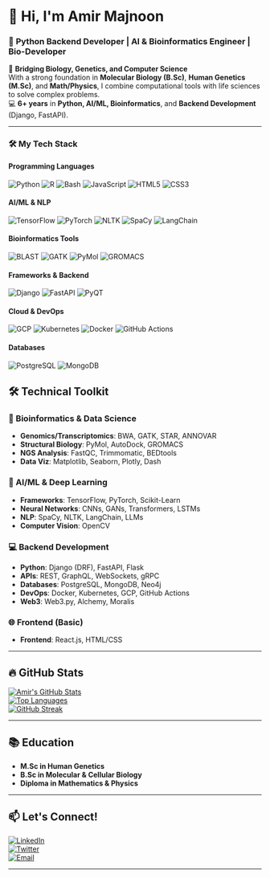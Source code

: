 # 👋 Hi, I'm Amir Majnoon  
### 🚀 **Python Backend Developer | AI & Bioinformatics Engineer | Bio-Developer**  

🔬 **Bridging Biology, Genetics, and Computer Science**  
With a strong foundation in **Molecular Biology (B.Sc)**, **Human Genetics (M.Sc)**, and **Math/Physics**, I combine computational tools with life sciences to solve complex problems.  
💻 **6+ years** in **Python, AI/ML, Bioinformatics**, and **Backend Development** (Django, FastAPI).  

---
### 🛠️ **My Tech Stack**  

#### **Programming Languages**  
![Python](https://img.shields.io/badge/Python-3776AB?logo=python&logoColor=white)
![R](https://img.shields.io/badge/R-276DC3?logo=r&logoColor=white)
![Bash](https://img.shields.io/badge/Bash-4EAA25?logo=gnu-bash&logoColor=white)
![JavaScript](https://img.shields.io/badge/JavaScript-F7DF1E?logo=javascript&logoColor=black)
![HTML5](https://img.shields.io/badge/HTML5-E34F26?logo=html5&logoColor=white)
![CSS3](https://img.shields.io/badge/CSS3-1572B6?logo=css3&logoColor=white)

#### **AI/ML & NLP**  
![TensorFlow](https://img.shields.io/badge/TensorFlow-FF6F00?logo=tensorflow&logoColor=white)
![PyTorch](https://img.shields.io/badge/PyTorch-EE4C2C?logo=pytorch&logoColor=white)
![NLTK](https://img.shields.io/badge/NLTK-000000?logo=python&logoColor=white)
![SpaCy](https://img.shields.io/badge/SpaCy-09A3D5?logo=spacy&logoColor=white)
![LangChain](https://img.shields.io/badge/LangChain-000000?logo=langchain&logoColor=white)

#### **Bioinformatics Tools**  
![BLAST](https://img.shields.io/badge/BLAST-FA7343?logo=blast&logoColor=white)
![GATK](https://img.shields.io/badge/GATK-000000?logo=broad-institute&logoColor=white)
![PyMol](https://img.shields.io/badge/PyMol-2A5CAA?logo=pymol&logoColor=white)
![GROMACS](https://img.shields.io/badge/GROMACS-003A70?logo=gromacs&logoColor=white)

#### **Frameworks & Backend**  
![Django](https://img.shields.io/badge/Django-092E20?logo=django&logoColor=white)
![FastAPI](https://img.shields.io/badge/FastAPI-009688?logo=fastapi&logoColor=white)
![PyQT](https://img.shields.io/badge/PyQt-41CD52?logo=qt&logoColor=white)

#### **Cloud & DevOps**  
![GCP](https://img.shields.io/badge/Google_Cloud-4285F4?logo=google-cloud&logoColor=white)
![Kubernetes](https://img.shields.io/badge/Kubernetes-326CE5?logo=kubernetes&logoColor=white)
![Docker](https://img.shields.io/badge/Docker-2496ED?logo=docker&logoColor=white)
![GitHub Actions](https://img.shields.io/badge/GitHub_Actions-2088FF?logo=github-actions&logoColor=white)

#### **Databases**  
![PostgreSQL](https://img.shields.io/badge/PostgreSQL-4169E1?logo=postgresql&logoColor=white)
![MongoDB](https://img.shields.io/badge/MongoDB-47A248?logo=mongodb&logoColor=white)

## 🛠️ **Technical Toolkit**  

### **🧬 Bioinformatics & Data Science**  
- **Genomics/Transcriptomics**: BWA, GATK, STAR, ANNOVAR  
- **Structural Biology**: PyMol, AutoDock, GROMACS  
- **NGS Analysis**: FastQC, Trimmomatic, BEDtools  
- **Data Viz**: Matplotlib, Seaborn, Plotly, Dash  

### **🤖 AI/ML & Deep Learning**  
- **Frameworks**: TensorFlow, PyTorch, Scikit-Learn  
- **Neural Networks**: CNNs, GANs, Transformers, LSTMs  
- **NLP**: SpaCy, NLTK, LangChain, LLMs  
- **Computer Vision**: OpenCV  

### **💻 Backend Development**  
- **Python**: Django (DRF), FastAPI, Flask  
- **APIs**: REST, GraphQL, WebSockets, gRPC  
- **Databases**: PostgreSQL, MongoDB, Neo4j  
- **DevOps**: Docker, Kubernetes, GCP, GitHub Actions
- **Web3**: Web3.py, Alchemy, Moralis    

### **🌐 Frontend (Basic)**  
- **Frontend**: React.js, HTML/CSS  

---

## 🔥 **GitHub Stats**  
[![Amir's GitHub Stats](https://github-readme-stats.vercel.app/api?username=amir-ed98&show_icons=true&theme=radical&hide_border=true)](https://github.com/amir-ed98)  
[![Top Languages](https://github-readme-stats.vercel.app/api/top-langs/?username=amir-ed98&layout=compact&theme=radical&hide_border=true)](https://github.com/amir-ed98)  
[![GitHub Streak](https://streak-stats.demolab.com/?user=amir-ed98&theme=radical&hide_border=true)](https://github.com/amir-ed98)  

---

## 📚 **Education**  
- **M.Sc in Human Genetics**  
- **B.Sc in Molecular & Cellular Biology**  
- **Diploma in Mathematics & Physics**  

---

## 📫 **Let's Connect!**  
[![LinkedIn](https://img.shields.io/badge/LinkedIn-0077B5?style=for-the-badge&logo=linkedin&logoColor=white)](https://www.linkedin.com/in/amir-e-majnoon)  
[![Twitter](https://img.shields.io/badge/Twitter-1DA1F2?style=for-the-badge&logo=twitter&logoColor=white)](https://x.com/AmireMajnoon)  
[![Email](https://img.shields.io/badge/Email-D14836?style=for-the-badge&logo=gmail&logoColor=white)](mailto:amir.e.majnoon@gmail.com)  

---
